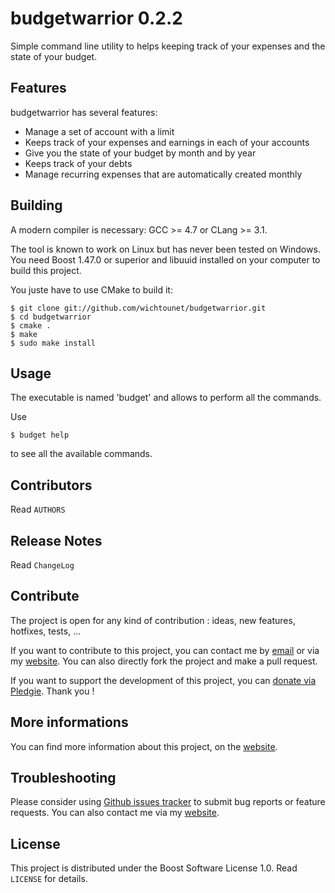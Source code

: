 budgetwarrior 0.2.2
===================

Simple command line utility to helps keeping track of your expenses and the
state of your budget.

## Features ##

budgetwarrior has several features:

* Manage a set of account with a limit
* Keeps track of your expenses and earnings in each of your accounts
* Give you the state of your budget by month and by year
* Keeps track of your debts
* Manage recurring expenses that are automatically created monthly

## Building ##

A modern compiler is necessary: GCC >= 4.7 or CLang >= 3.1.

The tool is known to work on Linux but has never been tested on Windows.
You need Boost 1.47.0 or superior and libuuid installed on your computer
to build this project.

You juste have to use CMake to build it:

    $ git clone git://github.com/wichtounet/budgetwarrior.git
    $ cd budgetwarrior
    $ cmake .
    $ make
    $ sudo make install

## Usage ##

The executable is named 'budget' and allows to perform all the commands.

Use

    $ budget help

to see all the available commands.

## Contributors ##

Read `AUTHORS`

## Release Notes ##

Read `ChangeLog`

## Contribute ##

The project is open for any kind of contribution : ideas, new features, hotfixes, tests, ...

If you want to contribute to this project, you can contact me by [email](baptiste.wicht@gmail.com) or via my [website](http://baptiste-wicht.com/). You can also directly fork the project and make a pull request.

If you want to support the development of this project, you can [donate via Pledgie](http://pledgie.com/campaigns/21113). Thank you !

## More informations ##

You can find more information about this project, on the [website](http://baptiste-wicht.com/).

## Troubleshooting ##

Please consider using [Github issues tracker](http://github.com/wichtounet/budgetwarrior/issues) to submit bug reports or feature requests. You can also contact me via my [website](http://baptiste-wicht.com/).

## License ##

This project is distributed under the Boost Software License 1.0. Read `LICENSE` for details.
